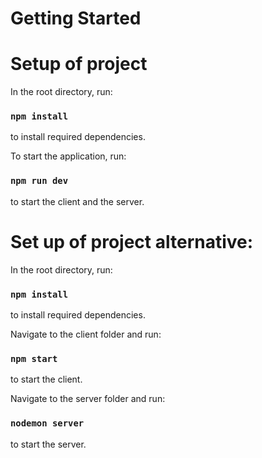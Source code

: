 # Getting Started

# Setup of project

In the root directory, run:

### `npm install`

to install required dependencies.

To start the application, run:

### `npm run dev`

to start the client and the server. 

# Set up of project alternative: 

In the root directory, run:

### `npm install`

to install required dependencies.

Navigate to the client folder and run:

### `npm start`

to start the client.

Navigate to the server folder and run:

### `nodemon server`

to start the server.